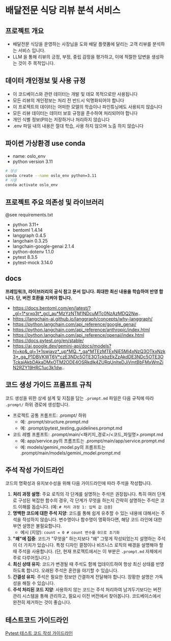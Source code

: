 # 배달전문 식당 리뷰 분석 서비스

## 프로젝트 개요
- 배달전문 식당을 운영하는 사장님을 도와 배달 플랫폼에 달리는 고객 리뷰를 분석하는 서비스 입니다.
- LLM 을 통해 리뷰의 긍정, 부정, 중립 감정을 평가하고, 이에 적절한 답변을 생성하는 것이 주 목적입니다.

## 데이터 개인정보 및 사용 규정
- 이 코드베이스와 관련 데이터는 개발 및 데모 목적으로만 사용됩니다
- 모든 리뷰의 개인정보는 처리 전 반드시 익명화되어야 합니다
- 이 프로젝트의 데이터는 어떠한 모델의 학습이나 파인튜닝에도 사용되지 않습니다
- 모든 리뷰 데이터는 데이터 보호 규정을 준수하여 처리되어야 합니다
- 개인 식별 정보(PII)는 저장하거나 처리하지 않습니다
- .env 파일 내의 내용은 절대 학습, 사용 하지 않으며 노출 하지 않습니다

## 파이썬 가상환경 use conda
- name: oslo_env
- python version 3.11
```sh
# 생성
conda create --name oslo_env python=3.11
# 사용
conda activate oslo_env
```

## 프로젝트 주요 의존성 및 라이브러리
@see requirements.txt
- python 3.11+
- bentoml 1.4.14
- langgraph 0.4.5
- langchain 0.3.25
- langchain-google-genai 2.1.4
- python-dotenv 1.1.0
- pytest 8.3.5
- pytest-mock 3.14.0

## docs
**프레임워크, 라이브러리의 공식 참고 문서 입니다. 최대한 최신 내용을 학습하여 반영 합니다. 단, 버전 호환을 지켜야 합니다.**
- https://docs.bentoml.com/en/latest/?_gl=1*srxq3t*_gcl_au*MzYzNTM1NDcuMTc0NzAzMDQ2Nw..
- https://langchain-ai.github.io/langgraph/concepts/why-langgraph/
- https://python.langchain.com/api_reference/google_genai/
- https://python.langchain.com/api_reference/anthropic/index.html
- https://python.langchain.com/api_reference/openai/index.html
- https://docs.pytest.org/en/stable/
- https://ai.google.dev/gemini-api/docs/models?hl=ko&_gl=1*1swjavz*_up*MQ..*_ga*MTEzMTExNjE5Mi4xNzQ3OTkxNzk3*_ga_P1DBVKWT6V*czE3NDc5OTE3OTckbzEkZzAkdDE3NDc5OTE3OTckajAkbDAkaDMxOTM2ODE4OSRkdlk4ZURqUnIteDJiVmtBbFMxWmZiN2RZY19HRC1uc3k1dw..

## 코드 생성 가이드 프롬프트 규칙

코드 생성을 위한 상세 설계 및 지침을 담는 `.prompt.md` 파일은 다음 규칙에 따라 `.prompt/` 하위 경로에 생성합니다.

- 프로젝트 공통 프롬프트: .prompt/ 하위
    - 예: .prompt/structure.prompt.md
    - 예: .prompt/pytest_testing_guidelines.prompt.md 
- 코드 레벨 프롬프트: .prompt/main/<패키지_경로>/<코드_파일명>.prompt.md
    - 예: app/service.py의 프롬프트는 .prompt/main/app/service.prompt.md
    - 예: models/gemini_model.py의 프롬프트는 .prompt/main/models/gemini_model.prompt.md

## 주석 작성 가이드라인

코드의 명확성과 유지보수성을 위해 다음 가이드라인에 따라 주석을 작성합니다.

1.  **처리 과정 설명**: 주요 로직의 각 단계를 설명하는 주석은 권장됩니다. 특히 여러 단계로 구성된 복잡한 함수의 경우, 각 단계가 무엇을 하는지 간략히 설명하는 주석은 코드 이해를 돕습니다. (예: `# 처리 과정 1: 입력 값 검증`)
2.  **명백한 코드에 대한 주석 지양**: 코드를 통해 쉽게 유추할 수 있는 내용에 대해서는 주석을 작성하지 않습니다. 변수명이나 함수명이 명확하다면, 해당 코드 라인에 대한 부연 설명은 불필요합니다.
    *   예시 (지양): `count = 0 # count 변수를 0으로 초기화`
3.  **"왜"에 집중**: 코드가 "무엇을" 하는지보다 "왜" 그렇게 작성되었는지 설명하는 주석이 더 가치가 있습니다. 특정 디자인 결정이나 비즈니스 로직의 배경을 설명해야 할 때 주석을 사용합니다. (단, 현재 프로젝트에서는 이 부분은 `.prompt.md` 자체에서 주로 다루어집니다.)
4.  **최신 상태 유지**: 코드가 변경될 때 주석도 함께 업데이트하여 항상 최신 상태를 반영하도록 합니다. 오래된 주석은 혼란을 야기할 수 있습니다.
5.  **간결성 유지**: 주석은 필요한 정보만 간결하게 전달해야 합니다. 장황한 설명은 가독성을 해칠 수 있습니다.
6.  **주석 처리된 코드 지양**: 사용하지 않는 코드는 주석 처리하여 남겨두기보다는 버전 관리 시스템을 통해 관리하고, 필요시 이전 버전에서 찾아봅니다. 코드베이스에서 완전히 제거하는 것이 좋습니다.

## 테스트코드 가이드라인
[Pytest 테스트 코드 작성 가이드라인](pytest_testing_guidelines.prompt.md)
